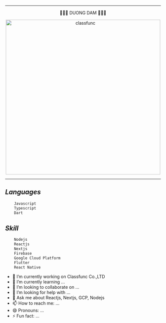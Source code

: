 ****
<div align="center">
<p align="center" style="font-size: 14px">
👋👋👋 DUONG DAM 👋👋👋
</p>
<img width="500" src="https://classfunc.com/_next/image?url=%2F_next%2Fstatic%2Fmedia%2Flogo-classfunc6.5a44d6c2.webp&w=3840&q=75" alt="classfunc">
</div>

****

## ***Languages***
```bash
    Javascript
    Typescript
    Dart
```
## ***Skill***
```bash
    Nodejs
    Reactjs
    Nextjs
    Firebase
    Google Cloud Platform
    Flutter
    React Native
```

- 🔭 I’m currently working on Classfunc Co.,LTD
- 🌱 I’m currently learning ...
- 👯 I’m looking to collaborate on ...
- 🤔 I’m looking for help with ...
- 💬 Ask me about Reactjs, Nextjs, GCP, Nodejs
- 📫 How to reach me: ...
- 😄 Pronouns: ...
- ⚡ Fun fact: ...
